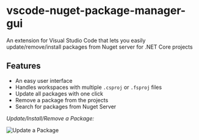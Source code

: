 # vscode-nuget-package-manager-gui

An extension for Visual Studio Code that lets you easily update/remove/install packages from Nuget server for .NET Core projects

## Features

- An easy user interface
- Handles workspaces with multiple `.csproj` or `.fsproj` files
- Update all packages with one click
- Remove a package from the projects
- Search for packages from Nuget Server

*Update/Install/Remove a Package:*

![Update a Package](https://raw.githubusercontent.com/aliasadidev/vsocde-npm-gui/main/images/demo1.gif?v2)
